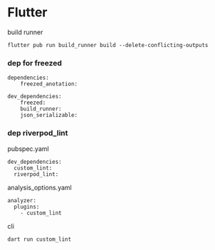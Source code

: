 # Flutter

build runner
```
flutter pub run build_runner build --delete-conflicting-outputs
```

### dep for freezed
```
dependencies:
    freezed_anotation:

dev_dependencies:
    freezed:
    build_runner:
    json_serializable:
```

### dep riverpod_lint
pubspec.yaml

```
dev_dependencies:
  custom_lint:
  riverpod_lint:
```

analysis_options.yaml
```
analyzer:
  plugins:
    - custom_lint
```

cli
```
dart run custom_lint
```